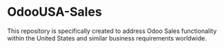 # OdooUSA-Sales
This repository is specifically created to address Odoo Sales functionality within the United States and similar business requirements worldwide.
